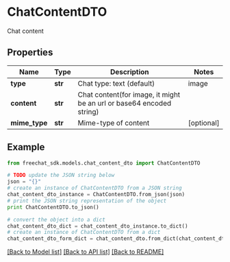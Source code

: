 # ChatContentDTO

Chat content

## Properties

Name | Type | Description | Notes
------------ | ------------- | ------------- | -------------
**type** | **str** | Chat type: text (default) | image | [optional] 
**content** | **str** | Chat content(for image, it might be an url or base64 encoded string) | 
**mime_type** | **str** | Mime-type of content | [optional] 

## Example

```python
from freechat_sdk.models.chat_content_dto import ChatContentDTO

# TODO update the JSON string below
json = "{}"
# create an instance of ChatContentDTO from a JSON string
chat_content_dto_instance = ChatContentDTO.from_json(json)
# print the JSON string representation of the object
print ChatContentDTO.to_json()

# convert the object into a dict
chat_content_dto_dict = chat_content_dto_instance.to_dict()
# create an instance of ChatContentDTO from a dict
chat_content_dto_form_dict = chat_content_dto.from_dict(chat_content_dto_dict)
```
[[Back to Model list]](../README.md#documentation-for-models) [[Back to API list]](../README.md#documentation-for-api-endpoints) [[Back to README]](../README.md)



